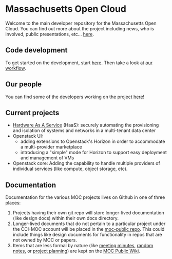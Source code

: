 # Massachusetts Open Cloud 

Welcome to the main developer repository for the Massachusetts Open
Cloud. You can find out more about the project including news, who is
involved, public presentations, etc... [here][web].

## Code development

To get started on the development, start [here][getstarted].  Then take a 
look at [our workflow](docs/workflow.md).

## Our people

You can find some of the developers working on the project [here][people]!

## Current projects
* [Hardware As A Service](https://github.com/CCI-MOC/haas) (HaaS):
  securely automating the provisioning and isolation of systems and
  networks in a multi-tenant data center
* Openstack UI:
  * adding extensions to Openstack's Horizon in order to
    accommodate a multi-provider marketplace
  * introducing a "simple" mode for Horizon to support easy
    deployment and management of VMs
* Openstack core: Adding the capability to handle multiple providers
  of individual services (like compute, object storage, etc).

## Documentation

Documentation for the various MOC projects lives on Github in one of
three places:

1. Projects having their own git repo will store longer-lived
   documentation (like design docs) within their own docs directory.
2. Longer-lived documents that do not pertain to a particular
   project under the CCI-MOC account will be placed in the
   [moc-public repo](https://github.com/CCI-MOC/moc-public). This
   could include things like design documents for functionality in
   repos that are not owned by MOC or papers.
3. Items that are less formal by nature (like [meeting minutes][mm],
   [random notes][rn], or [project planning][pp]) are kept on the
   [MOC Public Wiki](https://github.com/CCI-MOC/moc-public/wiki).  

[web]:    http://www.massopencloud.org
[getstarted]:  https://github.com/CCI-MOC/moc-public/wiki/Getting-started
[people]: https://github.com/CCI-MOC/moc-public/wiki/People
[mm]:     https://github.com/CCI-MOC/moc-public/wiki
[rn]:     https://github.com/CCI-MOC/moc-public/wiki/OpenStack-Notes
[pp]:     https://github.com/CCI-MOC/moc-public/wiki/Current-tasks
